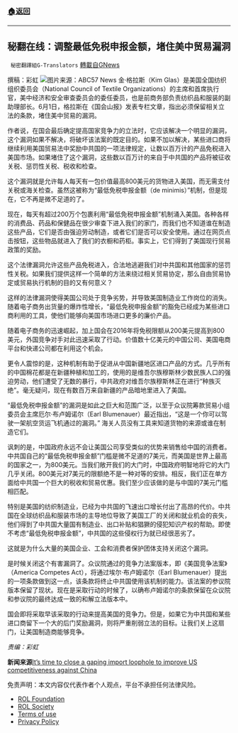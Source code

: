 ###  [:house:返回](README.md)
---


## 秘翻在线：调整最低免税申报金额，堵住美中贸易漏洞
` 秘密翻譯組G-Translators` [轉載自GNews](https://gnews.org/zh-hans/2650242/)

撰稿：彩虹
 ![](https://assets.gnews.org/wp-content/uploads/2022/06/fP1B8-1564690139-142891-blog-chinatariff_1654175151.jpg)图片来源：ABC57 News 
金·格拉斯（Kim Glas）是美国全国纺织组织委员会（National Council of Textile Organizations）的主席和首席执行官，美中经济和安全审查委员会的委任委员，也是前商务部负责纺织品和服装的副助理部长。6月1日，格拉斯在《国会山报》发表专栏文章，指出必须保留相关立法的条款，堵住美中贸易的漏洞。
 
作者说，在国会最后确定提高国家竞争力的立法时，它应该解决一个明显的漏洞，这个漏洞如果不解决，将破坏该法案的既定目的。如果不加以解决，某些进口商将继续利用美国贸易法中奖励中共国的一项法律规定，让数以百万计的产品免税进入美国市场。如果堵住了这个漏洞，这些数以百万计的来自于中共国的产品将被征收关税、惩罚性关税、税收和检查。
 
这个漏洞就是允许每人每天有一包价值最高800美元的货物进入美国，而无需支付关税或海关检查。虽然这被称为“最低免税申报金额（de minimis）”机制，但是现在，它不再是微不足道的了。
 
现在，每天有超过200万个包裹利用“最低免税申报金额”机制涌入美国。各种各样的消费品、药品和保健品在很少审查下进入我们的家门，而我们也不知道谁在制造这些产品，它们是否由强迫劳动制造，或者它们是否可以安全使用。通过在网页点击按钮，这些物品就进入了我们的衣橱和药柜。事实上，它们得到了美国现行贸易政策的奖励。
 
这个法律漏洞允许这些产品免税进入，合法地逃避我们对中共国和其他国家的惩罚性关税。如果我们提供这样一个简单的方法来绕过相关贸易协定，那么自由贸易协定或贸易执行机制的目的又有何意义？
 
这样的法律漏洞使得美国公司处于竞争劣势，并导致美国制造业工作岗位的消失。随着电子商务出货量的爆炸性增长，“最低免税申报金额”的豁免已经成为某些进口商利用的工具，使他们能够向美国市场进口更多的廉价产品。
 
随着电子商务的迅速崛起，加上国会在2016年将免税限额从200美元提高到800美元，外国竞争对手对此迅速采取了行动。价值数十亿美元的中国公司、美国电商平台和快递公司都在利用这个机会。
 
更令人震惊的是，这种机制有助于促进从中国新疆地区进口产品的方式。几乎所有的中国棉花都是在新疆种植和加工的，使用的是维吾尔族穆斯林少数民族人口的强迫劳动，他们遭受了无数的暴行，中共政府对维吾尔族穆斯林正在进行“种族灭绝”。毫无疑问，现在有数百万来自新疆的产品暗地里进入了美国。
 
“最低免税申报金额”的漏洞是如此之巨大和范围广泛，以至于众议院筹款贸易小组委员会主席厄尔·布卢姆诺尔（Earl Blumenauer）最近指出，“这是一个你可以驾驶一架航空货运飞机通过的漏洞。” 海关人员没有工具来知道货物的来源或谁在制造它们。
 
讽刺的是，中国政府永远不会让美国公司享受类似的优势来销售给中国的消费者。中共国自己的“最低免税申报金额”门槛是微不足道的7美元，而美国是世界上最高的国家之一，为800美元。当我们敞开我们的大门时，中国政府明智地将它的大门几乎关闭。800美元对7美元的限额绝不是一种对等的安排。相反，我们正在单方面给中共国一个巨大的税收和贸易优惠。我们至少应该做的是与中国的7美元门槛相匹配。
 
特别是美国的纺织制造业，已经为中共国的飞速出口增长付出了高昂的代价。中共国在全球纺织品和服装市场的主导地位导致了美国工厂的关闭和就业机会的丧失，他们得到了中共国大量国有制造业、出口补贴和猖獗的侵犯知识产权的帮助。即使不考虑“最低免税申报金额”，中共国的这些侵权行为就已经很恶劣了。
 
这就是为什么大量的美国企业、工会和消费者保护团体支持关闭这个漏洞。
 
是时候关闭这个有害漏洞了。众议院通过的竞争力法案版本，即《美国竞争法案》（America Competes Act），将通过埃尔·布卢姆诺尔（Earl Blumenauer）提出的一项条款做到这一点，该条款将终止中共国使用该机制的能力。该法案的参议院版本保留了现状。现在是采取行动的时候了，以确布卢姆诺尔的条款保留在众议院和参议院的最终达成一致的和解立法版本中。
 
国会即将采取早该采取的行动来提高美国的竞争力。但是，如果它为中共国和某些进口商留下一个大的后门奖励漏洞，则将严重削弱立法的目标。让我们关上这扇门，让美国制造商能够竞争。
 
*责编：彩虹*
 
**新闻来源**[It’s time to close a gaping import loophole to improve US competitiveness against China](https://thehill.com/blogs/congress-blog/3508244-its-time-to-close-a-gaping-import-loophole-to-improve-us-competitiveness-against-china/)

免责声明：本文内容仅代表作者个人观点，平台不承担任何法律风险。
  
- [ROL Foundation](https://rolfoundation.org/)
- [ROL Society](https://rolsociety.org/)
- [Terms of use](https://gnews.org/terms-of-use-3/)
- [Privacy Policy](https://gnews.org/privacy-policy/)
